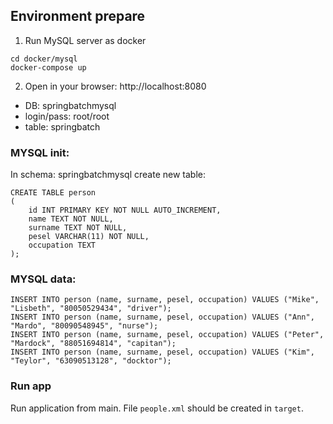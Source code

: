 ## Environment prepare

1. Run MySQL server as docker
```
cd docker/mysql
docker-compose up
```

2. Open in your browser: http://localhost:8080

- DB: springbatchmysql
- login/pass: root/root
- table: springbatch

### MYSQL init:
In schema: springbatchmysql create new table:
```
CREATE TABLE person
(
    id INT PRIMARY KEY NOT NULL AUTO_INCREMENT,
    name TEXT NOT NULL,
    surname TEXT NOT NULL,
    pesel VARCHAR(11) NOT NULL,
    occupation TEXT
);
```

### MYSQL data:
```
INSERT INTO person (name, surname, pesel, occupation) VALUES ("Mike", "Lisbeth", "80050529434", "driver");
INSERT INTO person (name, surname, pesel, occupation) VALUES ("Ann", "Mardo", "80090548945", "nurse");
INSERT INTO person (name, surname, pesel, occupation) VALUES ("Peter", "Mardock", "88051694814", "capitan");
INSERT INTO person (name, surname, pesel, occupation) VALUES ("Kim", "Teylor", "63090513128", "docktor");
```

### Run app

Run application from main. File `people.xml` should be created in `target`.